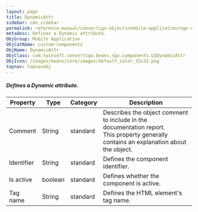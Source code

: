 ```yaml
---
layout: page
title: DynamicAttr
sidebar: c8o_sidebar
permalink: reference-manual/convertigo-objects/mobile-application/ngx-components/custom-components/dynamicattr/
metadesc: Defines a Dynamic attribute.   
ObjGroup: Mobile Application
ObjCatName: custom-components
ObjName: DynamicAttr
ObjClass: com.twinsoft.convertigo.beans.ngx.components.UIDynamicAttr
ObjIcon: /images/beans/core/images/default_color_32x32.png
topnav: topnavobj
---
```

##### Defines a Dynamic attribute. 



Property | Type | Category | Description
--- | --- | --- | ---
Comment | String | standard | Describes the object comment to include in the documentation report.<br/>This property generally contains an explanation about the object.
Identifier | String | standard | Defines the component identifier.<br/>
Is active | boolean | standard | Defines whether the component is active.<br/>
Tag name | String | standard | Defines the HTML element's tag name.<br/>
